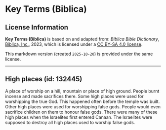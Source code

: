 # Key Terms (Biblica)

## License Information

**Key Terms (Biblica)** is based on and adapted from: _Biblica Bible Dictionary_, [Biblica, Inc.](https://www.biblica.com/), 2023, which is licensed under a [CC BY-SA 4.0 license](https://creativecommons.org/licenses/by-sa/4.0/legalcode.en).

This markdown version (created `2025-10-20`) is provided under the same license.



--------------------------------

## High places (id: 132445)

A place of worship on a hill, mountain or place of high ground. People burnt incense and made sacrifices there. Some high places were used for worshipping the true God. This happened often before the temple was built. Other high places were used for worshipping false gods. People would even sacrifice children on them to honour false gods. There were many of these high places when the Israelites first entered Canaan. The Israelites were supposed to destroy all high places used to worship false gods.


